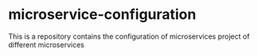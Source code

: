 # microservice-configuration
This is a repository contains the configuration of microservices project of different microservices

